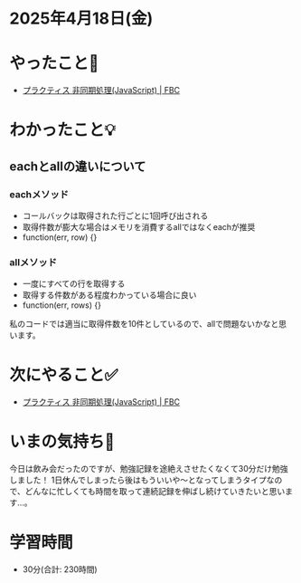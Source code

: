 # 2025年4月18日(金)

# やったこと📝

- [プラクティス 非同期処理\(JavaScript\) \| FBC](https://bootcamp.fjord.jp/practices/204)

# わかったこと💡
## eachとallの違いについて

### eachメソッド
- コールバックは取得された行ごとに1回呼び出される
- 取得件数が膨大な場合はメモリを消費するallではなくeachが推奨
- function(err, row) {}

### allメソッド
- 一度にすべての行を取得する
- 取得する件数がある程度わかっている場合に良い
- function(err, rows) {}

私のコードでは適当に取得件数を10件としているので、allで問題ないかなと思います。

# 次にやること✅

- [プラクティス 非同期処理\(JavaScript\) \| FBC](https://bootcamp.fjord.jp/practices/204)

# いまの気持ち🫶

今日は飲み会だったのですが、勉強記録を途絶えさせたくなくて30分だけ勉強しました！
1日休んでしまったら後はもういいや〜となってしまうタイプなので、どんなに忙しくても時間を取って連続記録を伸ばし続けていきたいと思います…。

# 学習時間

- 30分(合計: 230時間)
